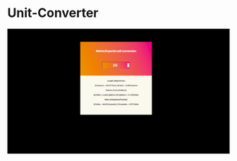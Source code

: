 # Unit-Converter


![alt text](https://github.com/bideeen/Unit-Converter/blob/main/unit_converter.png?raw=true)

